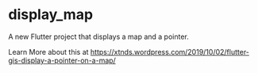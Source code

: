 # display_map

A new Flutter project that displays a map and a pointer.


Learn More about this at https://xtnds.wordpress.com/2019/10/02/flutter-gis-display-a-pointer-on-a-map/
